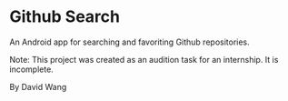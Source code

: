 Github Search
===========================
An Android app for searching and favoriting Github repositories.

Note: This project was created as an audition task for an internship. It is incomplete.


By David Wang